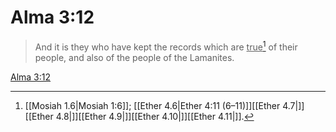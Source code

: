 # Alma 3:12

> And it is they who have kept the records which are <u>true</u>[^a] of their people, and also of the people of the Lamanites.

[Alma 3:12](https://www.churchofjesuschrist.org/study/scriptures/bofm/alma/3?lang=eng&id=p12#p12)


[^a]: [[Mosiah 1.6|Mosiah 1:6]]; [[Ether 4.6|Ether 4:11 (6–11)]][[Ether 4.7|]][[Ether 4.8|]][[Ether 4.9|]][[Ether 4.10|]][[Ether 4.11|]].  
